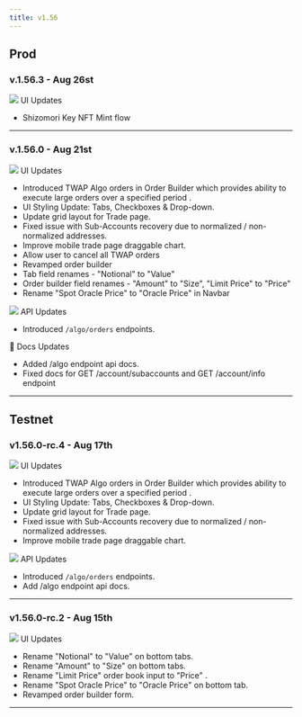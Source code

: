 ```yaml
---
title: v1.56
---
```


## Prod

### v.1.56.3 - Aug 26st

![](https://docs.paradex.trade/\~gitbook/image?url=https%3A%2F%2Fa.slack-edge.com%2Fproduction-standard-emoji-assets%2F14.0%2Fapple-medium%2F1f5a5-fe0f.png\&width=300\&dpr=4\&quality=100\&sign=2f253ce9ddf0e2ade3b4a86fa026ba5bfb95721993f70bfeaab42f482802f9ba) UI Updates

* Shizomori Key NFT Mint flow

***

### v.1.56.0 - Aug 21st

![](https://docs.paradex.trade/\~gitbook/image?url=https%3A%2F%2Fa.slack-edge.com%2Fproduction-standard-emoji-assets%2F14.0%2Fapple-medium%2F1f5a5-fe0f.png\&width=300\&dpr=4\&quality=100\&sign=2f253ce9ddf0e2ade3b4a86fa026ba5bfb95721993f70bfeaab42f482802f9ba) UI Updates

* Introduced TWAP Algo orders in Order Builder which provides ability to execute large orders over a specified period .
* UI Styling Update: Tabs, Checkboxes & Drop-down.
* Update grid layout for Trade page.
* Fixed issue with Sub-Accounts recovery due to normalized / non-normalized addresses.
* Improve mobile trade page draggable chart.
* Allow user to cancel all TWAP orders
* Revamped order builder
* Tab field renames - "Notional" to "Value"
* Order builder field renames -  "Amount" to "Size",  "Limit Price" to  "Price"
* Rename "Spot Oracle Price" to "Oracle Price" in Navbar

![](https://docs.paradex.trade/\~gitbook/image?url=https%3A%2F%2Fa.slack-edge.com%2Fproduction-standard-emoji-assets%2F14.0%2Fapple-medium%2F2699-fe0f.png\&width=300\&dpr=4\&quality=100\&sign=2662be76\&sv=1) API Updates

* Introduced `/algo/orders` endpoints.

📔 Docs Updates

* Added /algo endpoint api docs.
* Fixed docs for GET /account/subaccounts and GET /account/info endpoint

***

## Testnet

### v1.56.0-rc.4 - Aug 17th

![](https://docs.paradex.trade/\~gitbook/image?url=https%3A%2F%2Fa.slack-edge.com%2Fproduction-standard-emoji-assets%2F14.0%2Fapple-medium%2F1f5a5-fe0f.png\&width=300\&dpr=4\&quality=100\&sign=2f253ce9ddf0e2ade3b4a86fa026ba5bfb95721993f70bfeaab42f482802f9ba) UI Updates

* Introduced TWAP Algo orders in Order Builder which provides ability to execute large orders over a specified period .
* UI Styling Update: Tabs, Checkboxes & Drop-down.
* Update grid layout for Trade page.
* Fixed issue with Sub-Accounts recovery due to normalized / non-normalized addresses.
* Improve mobile trade page draggable chart.

![](https://docs.paradex.trade/\~gitbook/image?url=https%3A%2F%2Fa.slack-edge.com%2Fproduction-standard-emoji-assets%2F14.0%2Fapple-medium%2F2699-fe0f.png\&width=300\&dpr=4\&quality=100\&sign=2662be76\&sv=1) API Updates

* Introduced `/algo/orders` endpoints.
* Add /algo endpoint api docs.

***

### v1.56.0-rc.2 - Aug 15th

![](https://docs.paradex.trade/\~gitbook/image?url=https%3A%2F%2Fa.slack-edge.com%2Fproduction-standard-emoji-assets%2F14.0%2Fapple-medium%2F1f5a5-fe0f.png\&width=300\&dpr=4\&quality=100\&sign=2f253ce9ddf0e2ade3b4a86fa026ba5bfb95721993f70bfeaab42f482802f9ba) UI Updates

* Rename "Notional" to "Value" on bottom tabs.
* Rename "Amount" to "Size" on bottom tabs.
* Rename "Limit Price" order book input to "Price" .
* Rename "Spot Oracle Price" to "Oracle Price" on bottom tab.
* Revamped order builder form.

***



